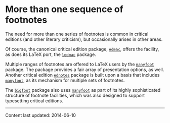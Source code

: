 # More than one sequence of footnotes

The need for more than one series of footnotes is common in critical
editions (and other literary criticism), but occasionally arises in
other areas.

Of course, the canonical critical edition package, [`edmac`](https://ctan.org/pkg/edmac),
offers the facility, as does its LaTeX port, the [`ledmac`](https://ctan.org/pkg/ledmac)
package.

Multiple ranges of footnotes are offered to LaTeX users by the
[`manyfoot`](https://ctan.org/pkg/manyfoot) package.  The package provides a fair array of
presentation options, as well.  Another critical edition
[`ednotes`](https://ctan.org/pkg/ednotes) package is built upon a basis that includes
[`manyfoot`](https://ctan.org/pkg/manyfoot), as its mechanism for multiple sets of footnotes.

The [`bigfoot`](https://ctan.org/pkg/bigfoot) package also uses [`manyfoot`](https://ctan.org/pkg/manyfoot) as part of
its highly sophisticated structure of footnote facilities, which was
also designed to support typesetting critical editions.


----

Content last updated: 2014-06-10
